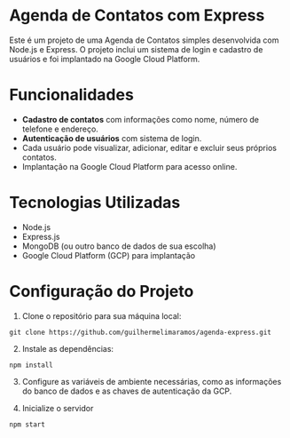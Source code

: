 # Agenda de Contatos com Express

Este é um projeto de uma Agenda de Contatos simples desenvolvida com Node.js e Express. 
O projeto inclui um sistema de login e cadastro de usuários e foi implantado na Google Cloud Platform.

# Funcionalidades

- **Cadastro de contatos** com informações como nome, número de telefone e endereço.
- **Autenticação de usuários** com sistema de login.
- Cada usuário pode visualizar, adicionar, editar e excluir seus próprios contatos.
- Implantação na Google Cloud Platform para acesso online.

# Tecnologias Utilizadas

- Node.js
- Express.js
- MongoDB (ou outro banco de dados de sua escolha)
- Google Cloud Platform (GCP) para implantação

# Configuração do Projeto

1. Clone o repositório para sua máquina local:
```
git clone https://github.com/guilhermelimaramos/agenda-express.git
```

2. Instale as dependências:
```
npm install
```

3. Configure as variáveis de ambiente necessárias, como as informações do banco de dados e as chaves de autenticação da GCP.

4. Inicialize o servidor
```
npm start
```

